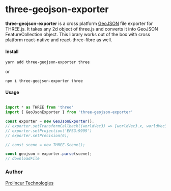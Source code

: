 
# three-geojson-exporter

**three-geojson-exporter** is a cross platform [GeoJSON](https://www.rfc-editor.org/rfc/rfc7946.html) file exporter for THREE.js. It takes any 2d object of three.js and converts it into GeoJSON FeatureCollection object. This library works out of the box with cross platform react-native and react-three-fibre as well.

#### Install
```
yarn add three-geojson-exporter three
```
or
```
npm i three-geojson-exporter three
```

#### Usage

```javascript

import * as THREE from 'three'
import { GeoJsonExporter } from 'three-geojson-exporter'

const exporter = new GeoJsonExporter();
// exporter.setTransformCallback((worldVec3) => [worldVec3.x, worldVec3.y]);
// exporter.setProjection('EPSG:9999')
// exporter.setPrecision(6);

// const scene = new THREE.Scene();

const geojson = exporter.parse(scene);
// downloadFile

```

### Author

[Prolincur Technologies](https://prolincur.com)
